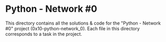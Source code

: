 # Python - Network #0

This directory contains all the solutions & code for the "Python - Network #0" project (0x10-python-network_0). Each file in this directory corresponds to a task in the project.